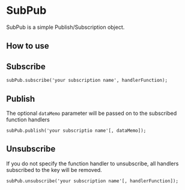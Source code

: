 SubPub
======= 

SubPub is a simple Publish/Subscription object.

How to use
----------

Subscribe
---------
`subPub.subscribe('your subscription name', handlerFunction);`

Publish
-------

The optional `dataMemo` parameter will be passed on to the subscribed function handlers 

`subPub.publish('your subscriptio name'[, dataMemo]);`

Unsubscribe
-----------

If you do not specify the function handler to unsubscribe, all handlers subscribed to the key will be removed.

`subPub.unsubscribe('your subscription name'[, handlerFunction]);`
